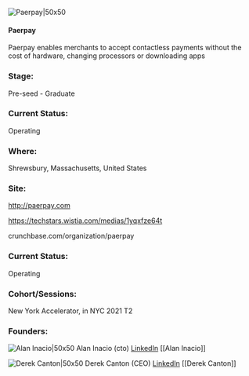 

![Paerpay|50x50](https://apimg.techstars.com/connect/images/image_files/60ba1bb983c60c00076cac33/original/techstars_paerpay.png)

#### Paerpay
Paerpay enables merchants to accept contactless payments without the cost of hardware, changing processors or downloading apps

### Stage: 
Pre-seed - Graduate 

### Current Status: 
Operating

### Where:
Shrewsbury, Massachusetts, United States

### Site:
http://paerpay.com

https://techstars.wistia.com/medias/1yqxfze64t

crunchbase.com/organization/paerpay

### Current Status: 
Operating

### Cohort/Sessions: 
New York Accelerator, in NYC 2021 T2

### Founders: 

![Alan Inacio|50x50]() Alan Inacio (cto) [LinkedIn](https://linkedin.com/in/alaninacio) [[Alan Inacio]]

![Derek Canton|50x50](https://apimg.techstars.com/connect/images/image_files/6038a0d59c1c8f00086af01a/original/TS_headshot.png) Derek Canton (CEO) [LinkedIn](https://linkedin.com/in/derekecanton) [[Derek Canton]]


